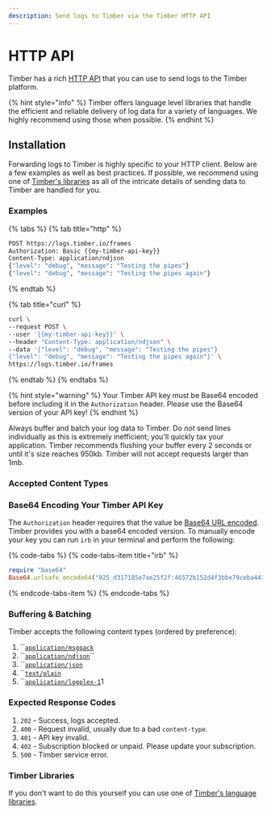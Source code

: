 ```yaml
---
description: Send logs to Timber via the Timber HTTP API
---
```


# HTTP API

Timber has a rich [HTTP API](http://docs.api.timber.io/) that you can use to send logs to the Timber platform.

{% hint style="info" %}
Timber offers language level libraries that handle the efficient and reliable delivery of log data for a variety of languages. We highly recommend using those when possible.
{% endhint %}

## Installation

Forwarding logs to Timber is highly specific to your HTTP client. Below are a few examples as well as best practices. If possible, we recommend using one of [Timber's libraries](../../under-the-hood/language-libraries.md) as all of the intricate details of sending data to Timber are handled for you.

### Examples

{% tabs %}
{% tab title="http" %}
```bash
POST https://logs.timber.io/frames
Authorization: Basic {{my-timber-api-key}}
Content-Type: application/ndjson
{"level": "debug", "message": "Testing the pipes"}
{"level": "debug", "message": "Testing the pipes again"}
```
{% endtab %}

{% tab title="curl" %}
```bash
curl \
--request POST \
--user '{{my-timber-api-key}}' \
--header "Content-Type: application/ndjson" \
--data '{"level": "debug", "message": "Testing the pipes"}
{"level": "debug", "message": "Testing the pipes again"}' \
https://logs.timber.io/frames
```
{% endtab %}
{% endtabs %}

{% hint style="warning" %}
Your Timber API key must be Base64 encoded before including it in the `Authorization` header. Please use the Base64 version of your API key!
{% endhint %}

Always buffer and batch your log data to Timber. Do _not_ send lines individually as this is extremely inefficient; you'll quickly tax your application. Timber recommends flushing your buffer every 2 seconds or until it's size reaches 950kb. Timber will not accept requests larger than 1mb.

### Accepted Content Types

### Base64 Encoding Your Timber API Key

The `Authorization` header requires that the value be [Base64 URL encoded](https://en.wikipedia.org/wiki/Base64). Timber provides you with a base64 encoded version. To manually encode your key you can run `irb` in your terminal and perform the following:

{% code-tabs %}
{% code-tabs-item title="irb" %}
```ruby
require "base64"
Base64.urlsafe_encode64("925_d317185e7ae25f2f:46572b152d4f3bbe79ceba443e994868b1a841c47cf13e1c27761a23d128f158")
```
{% endcode-tabs-item %}
{% endcode-tabs %}

### Buffering & Batching

Timber accepts the following content types \(ordered by preference\):

1. \`\`[`application/msgpack`](https://msgpack.org/index.html) 
2. \`\`[`application/ndjson`](http://ndjson.org/)\`\`
3. \`\`[`application/json`](https://www.json.org/) 
4. \`\`[`text/plain`](https://www.w3.org/Protocols/rfc1341/7_1_Text.html) 
5. \`\`[`application/logplex-1`](https://github.com/heroku/logplex/blob/master/doc/README.http_drains.md#logplex-http-drains)1

### Expected Response Codes

1. `202` - Success, logs accepted.
2. `400` - Request invalid, usually due to a bad `content-type`.
3. `401` - API key invalid.
4. `402` - Subscription blocked or unpaid. Please update your subscription.
5. `500` - Timber service error.

### Timber Libraries

If you don't want to do this yourself you can use one of [Timber's language libraries](../../under-the-hood/language-libraries.md).

